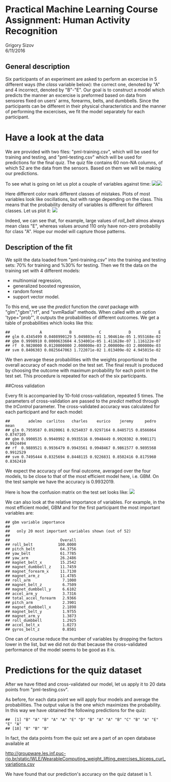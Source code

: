 # Practical Machine Learning Course Assignment: Human Activity Recognition
Grigory Sizov  
6/11/2016  



## General description
Six participants of an experiment are asked to perform an excercise in 5 different ways (the *class* variable below): the correct one, denoted by "A" and 4 incorrect, denoted by "B"-"E".
Our goal is to construct a model which predicts the manner an excercise is preformed based on data from sensores fixed on users' arms, forearms, belts, and dumbbells.
Since the participants can be different in their physical characteristics and the manner of performing the excercises, we fit the model separately for each participant.




# Have a look at the data
We are provided with two files: "pml-training.csv", which will be used for training and testing, and "pml-testing.csv"
which will be used for predictions for the final quiz.
The quiz file contains 60 non-NA columns, of which 52 are the data from the sensors. Based on them we will be making our predictions.





To see what is going on let us plot a couple of variables against time:
![](index_files/figure-html/plot0-1.png)<!-- -->![](index_files/figure-html/plot0-2.png)<!-- -->

Here different color mark different classes of mistakes. Plots of most variables look like oscillations, but with range depending on the class. This means that the probability density of variables is different for different classes. Let us plot it: 
![](index_files/figure-html/plot2-1.png)<!-- -->

Indeed, we can see that, for example, large values of *roll_belt* almos always mean class "E", whereas values around 110 only have non-zero probabiliy for class "A". Hope our model will capture those patterns.













## Description of the fit
We split the data loaded from "pml-training.csv" into the training and testing sets: 70% for training and %30% for testing.
Then we fit the data on the training set with 4 different models: 

- multinomial regression, 
- generalized boosted regression, 
- random forest
- support vector model.

To this end, we use the *predict* function the *caret* package with "glm","gbm","rf", and "svmRadial" methods.
When called with an option 'type="prob"', it outputs the probabilities of different outcomes. We get a table of probabilities which looks like this: 





```
##             A            B            C            D            E
## glm 0.4345499 0.0408990129 5.049803e-01 1.904614e-05 1.955168e-02
## gbm 0.9998910 0.0000633604 4.534001e-05 1.411628e-07 1.116122e-07
## rf  0.9820000 0.0120000000 2.000000e-03 2.000000e-03 2.000000e-03
## svm 0.8406303 0.0825647063 1.722071e-02 1.013409e-02 4.945015e-02
```

We then average these probabilities with the weights proportional to the overall accuracy of each model on the test set. The final result is produced by choosing the outcome with maximum probability for each point in the test set. This procedure is repeated for each of the six participants.

##Cross validation

Every fit is accompanied by 10-fold cross-validation, repeated 5 times. The parameters of cross-validation are
passed to the *predict* method through the *trControl* parameter. The cross-validated accuracy was calculated for each participant and for each model:

```
##        adelmo  carlitos   charles    eurico    jeremy     pedro      mean
## glm 0.7959587 0.8920061 0.9254037 0.9297164 0.8485715 0.8566064 0.8747105
## gbm 0.9900535 0.9940992 0.9935516 0.9948449 0.9920302 0.9901171 0.9924494
## rf  0.9889521 0.9936479 0.9943561 0.9948467 0.9861577 0.9895568 0.9912529
## svm 0.7495444 0.8325694 0.8448115 0.9226831 0.8502416 0.8175960 0.8362410
```
We expect the accuracy of our final outcome, averaged over the four models, to be close to that of the most efficient model here, i.e. GBM. On the test sample we have the accuracy is 0.9932019.

Here is how the confusion matrix on the test set looks like:
![](index_files/figure-html/unnamed-chunk-3-1.png)<!-- -->

We can also look at the relative importance of variables. For example, in the most efficient model, GBM and for the first participant the most important variables are:

```
## gbm variable importance
## 
##   only 20 most important variables shown (out of 52)
## 
##                      Overall
## roll_belt           100.0000
## pitch_belt           64.3756
## yaw_belt             61.7785
## yaw_arm              26.2486
## magnet_belt_x        15.2542
## magnet_dumbbell_z    11.7459
## magnet_forearm_x     11.7130
## magnet_arm_z         11.4785
## roll_arm              7.1000
## magnet_belt_z         6.7509
## magnet_dumbbell_y     6.6102
## accel_arm_y           3.7316
## total_accel_forearm   2.9366
## pitch_arm             2.3901
## magnet_dumbbell_x     2.1898
## magnet_belt_y         1.9755
## magnet_arm_y          1.3873
## roll_dumbbell         1.2925
## accel_belt_x          1.0273
## gyros_belt_z          0.8501
```
One can of course reduce the number of variables by dropping the factors lower in the list, but we did not do that because the cross-validated performance of the model seems to be good as it is.
# Predictions for the quiz dataset

After we have fitted and cross-validated our model, let us apply it to 20 data points from "pml-testing.csv".

As before, for each data point we will apply four models and average the probabilities. The output value is the one which maximizes the probability.
In this way we have obtained the following predictions for the quiz:

```
##  [1] "B" "A" "B" "A" "A" "E" "D" "B" "A" "A" "B" "C" "B" "A" "E" "E" "A"
## [18] "B" "B" "B"
```

In fact, the data points from the quiz set are a part of an open database available at

<http://groupware.les.inf.puc-rio.br/static/WLE/WearableComputing_weight_lifting_exercises_biceps_curl_variations.csv>

We have found that our prediction's accuracy on the quiz dataset is 1.


